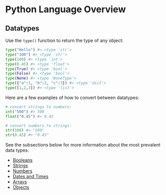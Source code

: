 # Python Language Overview

## Datatypes

Use the `type()` function to return the type of any object:

```python
type("Hello") #> <type 'str'>
type("100") #> <type 'str'>
type(100) #> <type 'int'>
type(0.45) #> <type 'float'>
type(True) #> <type 'bool'>
type(False) #> <type 'bool'>
type(None) #> <type 'NoneType'>
type({"a":1, "b":2, "c":3}) #> <type 'dict'>
type([1,2,3]) #> <type 'list'>
```

Here are a few examples of how to convert between datatypes:

```python
# convert strings to numbers:
int("500") #> 500
float("0.45") #> 0.45

# convert numbers to strings:
str(100) #> "100"
str(0.45) #> "0.45"
```

See the subsections below for more information about the most prevalent data types:

  + [Booleans](datatypes/booleans.md)
  + [Strings](datatypes/strings.md)
  + [Numbers](datatypes/numbers.md)
  + [Dates and Times](datatypes/dates-and-times.md)
  + [Arrays](datatypes/arrays.md)
  + [Objects](datatypes/objects.md)
